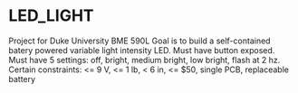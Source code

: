 # LED_LIGHT
Project for Duke University BME 590L
Goal is to build a self-contained batery powered variable light intensity LED.
Must have button exposed.
Must have 5 settings: off, bright, medium bright, low bright, flash at 2 hz.
Certain constraints: <= 9 V, <= 1 lb, < 6 in, <= $50, single PCB, replaceable battery
